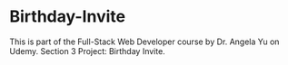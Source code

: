 # Birthday-Invite
This is part of the Full-Stack Web Developer course by Dr. Angela Yu on Udemy.
Section 3 Project: Birthday Invite.
